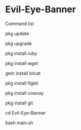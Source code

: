 # Evil-Eye-Banner

Command list

pkg update

pkg upgrade

pkg install ruby

pkg install wget

gem install lolcat

pkg install figlet

pkg install cowsay

pkg install git

cd Evil-Eye-Banner

bash main.sh
